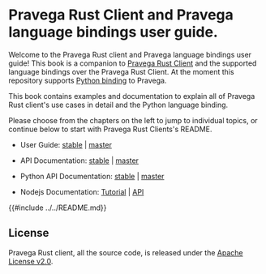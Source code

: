 # Pravega Rust Client and Pravega language bindings user guide.

Welcome to the Pravega Rust client and Pravega language bindings user guide! This book is a companion to 
[Pravega Rust Client](https://docs.rs/pravega-client/0.3.6/pravega_client/) and the supported language bindings over the Pravega Rust
Client. At the moment this repository supports [Python binding](https://github.com/pravega/pravega-client-rust/tree/master/python) to Pravega.

This book contains examples and documentation to explain all of Pravega Rust client's use cases in detail and the Python
language binding.

Please choose from the chapters on the left to jump to individual topics, or continue below to start with Pravega Rust Clients's README.

* User Guide: [stable](https://pravega.github.io/pravega-client-rust/) | [master](./index.html)

* API Documentation: [stable](https://docs.rs/pravega_client/) |  [master](./doc/index.html)

* Python API Documentation: [stable]() | [master](./python/pravega_client.html)

* Nodejs Documentation: [Tutorial](./Nodejs/NodejsBindings.html) | [API](./nodejs/index.html)

{{#include ../../README.md}}

## License

Pravega Rust client, all the source code, is released under the [Apache License v2.0](https://www.apache.org/licenses/LICENSE-2.0).
